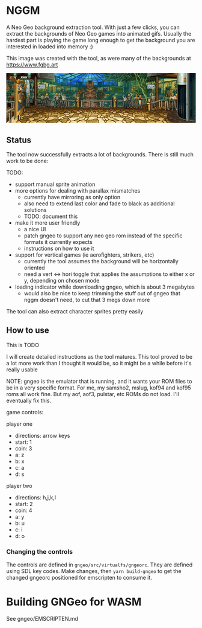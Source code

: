 # NGGM

A Neo Geo background extraction tool. With just a few clicks, you can extract the backgrounds of Neo Geo games into animated gifs. Usually the hardest part is playing the game long enough to get the background you are interested in loaded into memory :)

This image was created with the tool, as were many of the backgrounds at https://www.fgbg.art

![rbff_eastSidePark](rbff_eastSidePark.gif)

## Status

The tool now successfully extracts a lot of backgrounds. There is still much work to be done:
  
TODO:

* support manual sprite animation
* more options for dealing with parallax mismatches
  * currently have mirroring as only option
  * also need to extend last color and fade to black as additional solutions
  * TODO: document this
* make it more user friendly
  * a nice UI
  * patch gngeo to support any neo geo rom instead of the specific formats it currently expects
  * instructions on how to use it
* support for vertical games (ie aerofighters, strikers, etc)
  * currently the tool assumes the background will be horizontally oriented
  * need a vert <-> hori toggle that applies the assumptions to either x or y, depending on chosen mode
* loading indicator while downloading gngeo, which is about 3 megabytes
  * would also be nice to keep trimming the stuff out of gngeo that nggm doesn't need, to cut that 3 megs down more

The tool can also extract character sprites pretty easily
## How to use
This is TODO

I will create detailed instructions as the tool matures. This tool proved to be a lot more work than I thought it would be, so it might be a while before it's really usable

NOTE: gngeo is the emulator that is running, and it wants your ROM files to be in a very specific format. For me, my samsho2, mslug, kof94 and kof95 roms all work fine. But my aof, aof3, pulstar, etc ROMs do not load. I'll eventually fix this.

game controls:

player one

* directions: arrow keys
* start: 1
* coin: 3
* a: z
* b: x
* c: a
* d: s
  
player two

* directions: h,j,k,l
* start: 2
* coin: 4
* a: y
* b: u
* c: i
* d: o

### Changing the controls

The controls are defined in `gngeo/src/virtualfs/gngeorc`. They are defined using SDL key codes. Make changes, then `yarn build-gngeo` to get the changed gngeorc positioned for emscripten to consume it.

# Building GNGeo for WASM

See gngeo/EMSCRIPTEN.md

